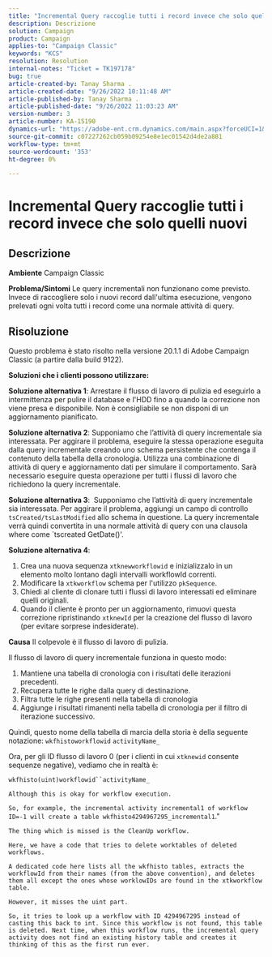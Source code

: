 ```yaml
---
title: "Incremental Query raccoglie tutti i record invece che solo quelli nuovi"
description: Descrizione
solution: Campaign
product: Campaign
applies-to: "Campaign Classic"
keywords: "KCS"
resolution: Resolution
internal-notes: "Ticket = TK197178"
bug: true
article-created-by: Tanay Sharma .
article-created-date: "9/26/2022 10:11:48 AM"
article-published-by: Tanay Sharma .
article-published-date: "9/26/2022 11:03:23 AM"
version-number: 3
article-number: KA-15190
dynamics-url: "https://adobe-ent.crm.dynamics.com/main.aspx?forceUCI=1&pagetype=entityrecord&etn=knowledgearticle&id=e647789f-833d-ed11-9db1-002248086735"
source-git-commit: c07227262cb059b09254e8e1ec01542d4de2a881
workflow-type: tm+mt
source-wordcount: '353'
ht-degree: 0%

---
```


# Incremental Query raccoglie tutti i record invece che solo quelli nuovi

## Descrizione

<b>Ambiente</b>
Campaign Classic


<b>Problema/Sintomi</b>
Le query incrementali non funzionano come previsto. Invece di raccogliere solo i nuovi record dall&#39;ultima esecuzione, vengono prelevati ogni volta tutti i record come una normale attività di query.


## Risoluzione


Questo problema è stato risolto nella versione 20.1.1 di Adobe Campaign Classic (a partire dalla build 9122).

<b>Soluzioni che i clienti possono utilizzare:</b>

<b>Soluzione alternativa 1</b>: Arrestare il flusso di lavoro di pulizia ed eseguirlo a intermittenza per pulire il database e l&#39;HDD fino a quando la correzione non viene presa e disponibile. Non è consigliabile se non disponi di un aggiornamento pianificato.

<b>Soluzione alternativa 2</b>: Supponiamo che l’attività di query incrementale sia interessata. Per aggirare il problema, eseguire la stessa operazione eseguita dalla query incrementale creando uno schema persistente che contenga il contenuto della tabella della cronologia. Utilizza una combinazione di attività di query e aggiornamento dati per simulare il comportamento. Sarà necessario eseguire questa operazione per tutti i flussi di lavoro che richiedono la query incrementale.

<b>Soluzione alternativa 3</b>:  Supponiamo che l’attività di query incrementale sia interessata. Per aggirare il problema, aggiungi un campo di controllo `tsCreated/tsLastModified` allo schema in questione. La query incrementale verrà quindi convertita in una normale attività di query con una clausola where come `tscreated GetDate()&#39;.

<b>Soluzione alternativa 4</b>:

1. Crea una nuova sequenza `xtknewworkflowid` e inizializzalo in un elemento molto lontano dagli intervalli workflowId correnti.
2. Modificare la `xtkworkflow` schema per l&#39;utilizzo `pkSequence`.
3. Chiedi al cliente di clonare tutti i flussi di lavoro interessati ed eliminare quelli originali.
4. Quando il cliente è pronto per un aggiornamento, rimuovi questa correzione ripristinando `xtknewId` per la creazione del flusso di lavoro (per evitare sorprese indesiderate).

<b>Causa</b>
Il colpevole è il flusso di lavoro di pulizia.

Il flusso di lavoro di query incrementale funziona in questo modo:

1. Mantiene una tabella di cronologia con i risultati delle iterazioni precedenti.
2. Recupera tutte le righe dalla query di destinazione.
3. Filtra tutte le righe presenti nella tabella di cronologia
4. Aggiunge i risultati rimanenti nella tabella di cronologia per il filtro di iterazione successivo.


Quindi, questo nome della tabella di marcia della storia è della seguente notazione:
`wkfhistoworkflowid` `activityName_`

Ora, per gli ID flusso di lavoro 0 (per i clienti in cui `xtknewid` consente sequenze negative), vediamo che in realtà è:

`wkfhisto(uint)workflowid``activityName_`

`Although this is okay for workflow execution.`

`So, for example, the incremental activity incremental1 of workflow ID=-1 will create a table wkfhisto4294967295_incremental1`.&quot;

`The thing which is missed is the CleanUp workflow.`

`Here, we have a code that tries to delete worktables of deleted workflows.`

`A dedicated code here lists all the wkfhisto tables, extracts the workflowId from their names (from the above convention), and deletes them all except the ones whose worklowIDs are found in the xtkworkflow table.`

`However, it misses the uint part.`

`So, it tries to look up a workflow with ID 4294967295 instead of casting this back to int. Since this workflow is not found, this table is deleted. Next time, when this workflow runs, the incremental query activity does not find an existing history table and creates it thinking of this as the first run ever.`
